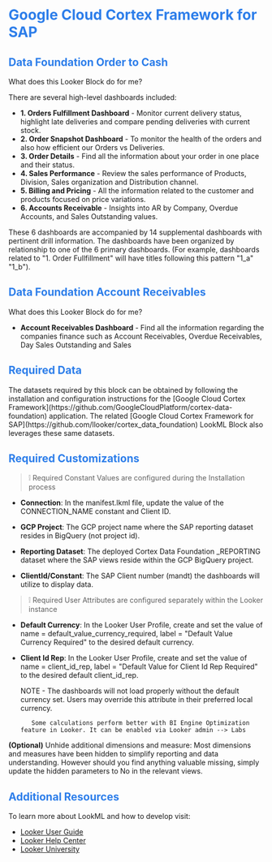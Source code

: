 <h1><span style="color:#2d7eea">Google Cloud Cortex Framework for SAP</span></h1>

<h2><span style="color:#2d7eea">Data Foundation Order to Cash</span></h2>

What does this Looker Block do for me?

There are several high-level dashboards included:
- **1. Orders Fulfillment Dashboard** - Monitor current delivery status, highlight late deliveries and compare pending deliveries with current stock.
- **2. Order Snapshot Dashboard** - To monitor the health of the orders and also how efficient our Orders vs Deliveries.
- **3. Order Details** - Find all the information about your order in one place and their status.
- **4. Sales Performance** - Review the sales performance of Products, Division, Sales organization and Distribution channel.
- **5. Billing and Pricing** - All the information related to the customer and products focused on price variations.
- **6. Accounts Receivable** - Insights into AR by Company, Overdue Accounts, and Sales Outstanding values.

These 6 dashboards are accompanied by 14 supplemental dashboards with pertinent drill information. The dashboards have been organized by relationship to one of the 6 primary dashboards.
(For example, dashboards related to "1. Order Fullfillment" will have titles following this pattern "1_a" "1_b").

<h2><span style="color:#2d7eea">Data Foundation Account Receivables</span></h2>

What does this Looker Block do for me?
- **Account Receivables Dashboard** - Find all the information regarding the companies finance such as Account Receivables, Overdue Receivables, Day Sales Outstanding and Sales

<h2><span style="color:#2d7eea">Required Data</span></h2>
The datasets required by this block can be obtained by following the installation and configuration instructions for the [Google Cloud Cortex Framework](https://github.com/GoogleCloudPlatform/cortex-data-foundation) application. The related [Google Cloud Cortex Framework for SAP](https://github.com/llooker/cortex_data_foundation) LookML Block also leverages these same datasets.

<h2><span style="color:#2d7eea">Required Customizations</span></h2>

>   ❕ Required Constant Values are configured during the Installation process

- **Connection**: In the manifest.lkml file, update the value of the CONNECTION_NAME constant and Client ID.

- **GCP Project**: The GCP project name where the SAP reporting dataset resides in BigQuery (not project id).

- **Reporting Dataset**: The deployed Cortex Data Foundation _REPORTING dataset where the SAP views reside within the GCP BigQuery project.

- **ClientId/Constant**: The SAP Client number (mandt) the dashboards will utilize to display data. 

>   ❕ Required User Attributes are configured separately within the Looker instance

- **Default Currency**: In the Looker User Profile, create and set the value of name = default_value_currency_required, label = "Default Value Currency Required" to the desired default currency.

- **Client Id Rep**: In the Looker User Profile, create and set the value of name = client_id_rep, label = "Default Value for Client Id Rep Required" to the desired default client_id_rep.
  
  NOTE - The dashboards will not load properly without the default currency set. Users may override this attribute in their preferred local currency.

         Some calculations perform better with BI Engine Optimization feature in Looker. It can be enabled via Looker admin --> Labs

**(Optional)** Unhide additional dimensions and measure: Most dimensions and measures have been hidden to simplify reporting and data understanding. However should you find anything valuable missing, simply update the hidden parameters to No in the relevant views.

<h2><span style="color:#2d7eea">Additional Resources</span></h2>

To learn more about LookML and how to develop visit:
- [Looker User Guide](https://looker.com/guide)
- [Looker Help Center](https://help.looker.com)
- [Looker University](https://training.looker.com/)
